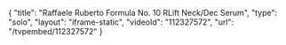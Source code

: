{
    "title": "Raffaele Ruberto Formula No. 10 RLift Neck\/Dec Serum",
    "type": "solo",
    "layout": "iframe-static",
    "videoId": "112327572",
    "url": "\/tvpembed\/112327572"
}